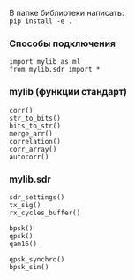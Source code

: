 В папке библиотеки написать:    
`pip install -e .`


### Способы подключения 
```
import mylib as ml
from mylib.sdr import *
```


### mylib (функции стандарт)
```
corr()
str_to_bits()
bits_to_str()
merge_arr()
correlation()
corr_array()
autocorr()
```


### mylib.sdr
```
sdr_settings()
tx_sig()
rx_cycles_buffer()

bpsk()
qpsk()
qam16()

qpsk_synchro()
bpsk_sin()
```
